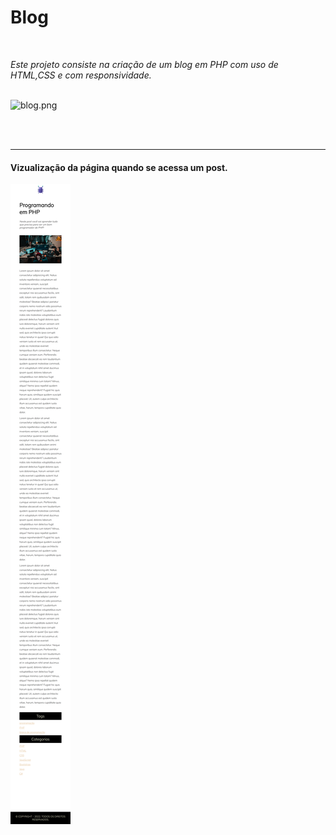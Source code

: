 <h1>Blog</h1>
<br>  

_Este projeto consiste na criação de um blog em PHP com uso de HTML,CSS e com responsividade._
<br>
<br>    

![blog.png](/img/blog.png "blog responsivo")

<br>
<br>

------------------------------------------

<h4>Vizualização da página quando se acessa um post.</h4>

![paginas.png](/img/paginas.png "paginas responsivo")